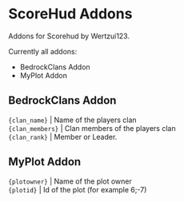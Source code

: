 # ScoreHud Addons
Addons for Scorehud by Wertzui123. 

Currently all addons:

- BedrockClans Addon
- MyPlot Addon

## BedrockClans Addon
<code>{clan_name}</code>  |  Name of the players clan
<br><code>{clan_members}</code>  |  Clan members of the players clan
<br><code>{clan_rank}</code>  |  Member or Leader.

## MyPlot Addon
<code>{plotowner}</code>  |  Name of the plot owner
<br><code>{plotid}</code>  |  Id of the plot (for example 6;-7)
